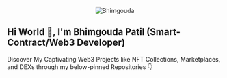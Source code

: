 <p align="center"> <img src="https://komarev.com/ghpvc/?username=Bhimgouda&label=Profile%20views&color=0e75b6&style=flat" alt="Bhimgouda" /> </p>

## Hi World 👋, I'm Bhimgouda Patil (Smart-Contract/Web3 Developer) 

Discover My Captivating Web3 Projects like NFT Collections, Marketplaces, and DEXs through my below-pinned Repositories 👇 
